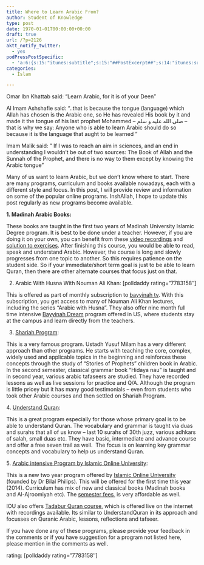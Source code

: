 ```yaml
---
title: Where to Learn Arabic From?
author: Student of Knowledge
type: post
date: 1970-01-01T00:00:00+00:00
draft: true
url: /?p=2126
aktt_notify_twitter:
  - yes
podPressPostSpecific:
  - 'a:6:{s:15:"itunes:subtitle";s:15:"##PostExcerpt##";s:14:"itunes:summary";s:15:"##PostExcerpt##";s:15:"itunes:keywords";s:17:"##WordPressCats##";s:13:"itunes:author";s:10:"##Global##";s:15:"itunes:explicit";s:2:"No";s:12:"itunes:block";s:2:"No";}'
categories:
  - Islam

---
```

Omar Ibn Khattab said: &#8220;Learn Arabic, for it is of your Deen&#8221;

Al Imam Ashshafie said: &#8220;..that is because the tongue (language) which Allah has chosen is the Arabic one, so He has revealed His book by it and made it the tongue of his last prophet Mohammed &#8211; صلى الله عليه و سلم &#8211; that is why we say: Anyone who is able to learn Arabic should do so because it is the language that aught to be learned &#8221;
  
Imam Malik said: &#8221; If I was to reach an aim in sciences, and an end in understanding I wouldn&#8217;t be out of two sources: The Book of Allah and the Sunnah of the Prophet, and there is no way to them except by knowing the Arabic tongue&#8221;

Many of us want to learn Arabic, but we don&#8217;t know where to start. There are many programs, curriculum and books available nowadays, each with a different style and focus. In this post, I will provide review and information on some of the popular online programs. InshAllah, I hope to update this post regularly as new programs become available.

**1. Madinah Arabic Books:**

These books are taught in the first two years of Madinah University Islamic Degree program. It is best to be done under a teacher. However, if you are doing it on your own, you can benefit from these <a href="http://www.lqtoronto.com/videos.html" target="_blank">video recordings</a> and <a href="http://www.lqtoronto.com/madinasolutions.html" target="_blank">solution to exercises</a>. After finishing this course, you would be able to read, speak and understand Arabic. However, the course is long and slowly progresses from one topic to another. So this requires patience on the student side. So if your immediate/short term goal is just to be able to learn Quran, then there are other alternate courses that focus just on that.

2. Arabic With Husna With Nouman Ali Khan: [polldaddy rating=&#8221;7783158&#8243;]

This is offered as part of monthly subscription to <a href="http://www.bayyinah.tv/" target="_blank">bayyinah tv</a>. With this subscription, you get access to many of Nouman Ali Khan lectures, including the series &#8220;Arabic with Husna&#8221;. They also offer nine month full time intensive <a href="http://bayyinah.com/dream/" target="_blank">Bayyinah Dream</a> program offered in US, where students stay at the campus and learn directly from the teachers.

3. <a href="http://www.shariahprogram.ca/" target="_blank">Shariah Program</a>:

This is a very famous program. Ustadh Yusuf Milam has a very different approach than other programs. He starts with teaching the core, complex, widely used and applicable topics in the beginning and reinforces these concepts through the study of &#8220;Stories of Prophets&#8221; children book in Arabic. In the second semester, classical grammar book &#8220;Hidaya nau&#8221; is taught and in second year, various arabic tafaseers are studied. They have recorded lessons as well as live sessions for practice and Q/A. Although the program is little pricey but it has many good testimonials &#8211; even from students who took other Arabic courses and then settled on Shariah Program.

4. <a href="http://understandquran.com/" target="_blank">Understand Quran</a>:

This is a great program especially for those whose primary goal is to be able to understand Quran. The vocabulary and grammar is taught via duas and surahs that all of us know &#8211; last 10 surahs of 30th juzz, various adhkars of salah, small duas etc. They have basic, intermediate and advance course and offer a free seven trail as well.  The focus is on learning key grammar concepts and vocabulary to help us understand Quran.

5. <a href="http://www.islamiconlineuniversity.com/iap/" target="_blank">Arabic intensive Program by Islamic Online University</a>:

This is a new two year program offered by <a href="http://www.islamiconlineuniversity.com/" target="_blank">Islamic Online University</a> (founded by Dr Bilal Philips). This will be offered for the first time this year (2014). Curriculum has mix of new and classical books (Madinah books and Al-Ajroomiyah etc). The <a href="http://www.islamiconlineuniversity.com/iap/scale-fee.php" target="_blank">semester fees </a> is very affordable as well.

IOU also offers <a href="http://www.islamiconlineuniversity.com/opencampus/course/index.php?categoryid=21" target="_blank">Tadabur Quran course</a>, which is offered live on the internet with recordings available. Its similar to UnderstandQuran in its approach and focusses on Quranic Arabic, lessons, reflections and tafseer.

If you have done any of these programs, please provide your feedback in the comments or if you have suggestion for a program not listed here, please mention in the comments as well.

rating: [polldaddy rating=&#8221;7783158&#8243;]

&nbsp;

<div id=&#8221;pd\_rating\_holder_7783158&#8243;></div>
  
<script type=&#8221;text/javascript&#8221;>
  
PDRTJS\_settings\_7783158 = {
  
&#8220;id&#8221; : &#8220;7783158&#8221;,
  
&#8220;unique_id&#8221; : &#8220;default&#8221;,
  
&#8220;title&#8221; : &#8220;&#8221;,
  
&#8220;permalink&#8221; : &#8220;&#8221;
  
};
  
(function(d,c,j){if(!document.getElementById(j)){var pd=d.createElement(c),s;pd.id=j;pd.src=(&#8216;https:&#8217;==document.location.protocol)?&#8217;https://polldaddy.com/js/rating/rating.js':&#8217;http://i0.poll.fm/js/rating/rating.js';s=document.getElementsByTagName(c)[0];s.parentNode.insertBefore(pd,s);}}(document,&#8217;script&#8217;,&#8217;pd-rating-js&#8217;));
  
</script>